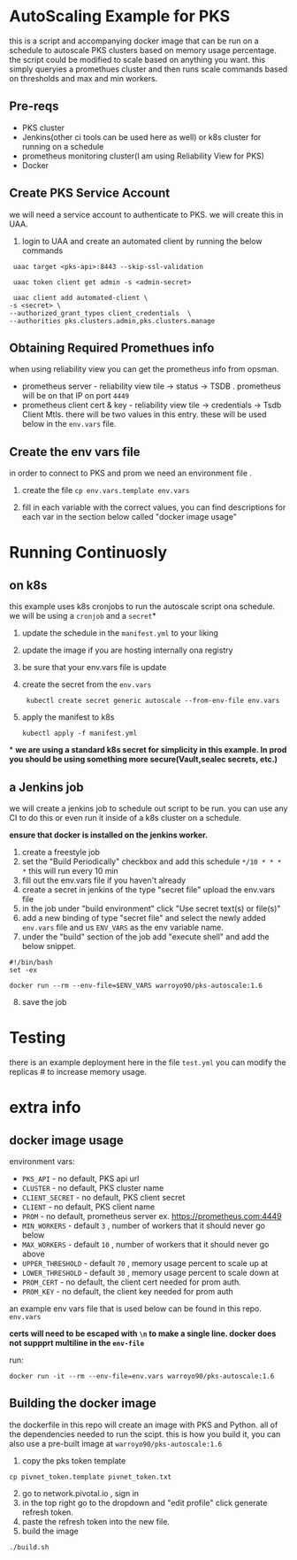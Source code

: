 # AutoScaling Example for PKS

this is a script and accompanying docker image that can be run on a schedule to autoscale PKS clusters based on memory usage percentage. the script could be modified to scale based on anything you want. this simply queryies a promethues cluster and then runs scale commands based on thresholds and max and min workers. 

## Pre-reqs

* PKS cluster
* Jenkins(other ci tools can be used here as well) or k8s cluster for running on a schedule
* prometheus monitoring cluster(I am using Reliability View for PKS)
* Docker

## Create PKS Service Account

we will need a service account to authenticate to PKS. we will create this in UAA.

1. login to UAA and create an automated client by running the below commands
   
```
 uaac target <pks-api>:8443 --skip-ssl-validation

 uaac token client get admin -s <admin-secret>

 uaac client add automated-client \                                                                             
-s <secret> \
--authorized_grant_types client_credentials  \
--authorities pks.clusters.admin,pks.clusters.manage
```

## Obtaining Required Promethues info

when using reliability view you can get the prometheus info from opsman.

* prometheus server - reliability view tile -> status -> TSDB . prometheus will be on that IP on port `4449`
* prometheus client cert & key - reliability view tile -> credentials -> Tsdb Client Mtls. there will be two values in this entry. these will be used below in the `env.vars` file.

## Create the env vars file

in order to connect to PKS and prom we need an environment file .

1. create the file
`cp env.vars.template env.vars`

2. fill in each variable with the correct values, you can find descriptions for each var in the section below called "docker image usage"


# Running Continuosly

## on k8s

this example uses k8s cronjobs to run the autoscale script ona  schedule. we will be using a `cronjob` and a `secret`*

1. update the schedule in the `manifest.yml` to your liking 
2. update the image if you are hosting internally ona  registry
3. be sure that your env.vars file is update
4. create the secret from the `env.vars`
   ```
    kubectl create secret generic autoscale --from-env-file env.vars
   ```
5. apply the manifest to k8s

    ```
    kubectl apply -f manifest.yml
    ```





\* **we are using a standard k8s secret for simplicity in this example. In prod you should be using something more secure(Vault,sealec secrets, etc.)**

## a Jenkins job

we will create a jenkins job to schedule out script to be run. you can use any  CI to do this or even run it inside of a k8s cluster on a schedule.

**ensure that docker is installed on the jenkins worker.**

1. create a freestyle job
2. set the "Build Periodically" checkbox and add this schedule `*/10 * * * *` this will run every 10 min
3. fill out the env.vars file if you haven't already
4. create a secret in jenkins of the type "secret file" upload the env.vars file
5. in the job under "build environment" click "Use secret text(s) or file(s)" 
6. add a new binding of type "secret file" and select the newly added `env.vars` file and us `ENV_VARS` as the env variable name.
7. under the "build" section of the job add "execute shell" and add the below snippet.

```
#!/bin/bash
set -ex

docker run --rm --env-file=$ENV_VARS warroyo90/pks-autoscale:1.6
```

8. save the job

# Testing 

there is an example deployment here in the file `test.yml` you can modify the replicas # to increase memory usage. 

# extra info

## docker image usage

environment vars:

* `PKS_API` - no default, PKS api url
* `CLUSTER` - no default, PKS cluster name
* `CLIENT_SECRET` - no default, PKS client secret
* `CLIENT` - no default, PKS client name
* `PROM` - no default, prometheus server ex. https://prometheus.com:4449
* `MIN_WORKERS` - default `3` , number of workers that it should never go below
* `MAX_WORKERS` - default `10` , number of workers that it should never go above
* `UPPER_THRESHOLD` - default `70` , memory usage percent to scale up at
* `LOWER_THRESHOLD` - default `30` , memory usage percent to scale down at
* `PROM_CERT` - no default, the client cert needed for prom auth. 
* `PROM_KEY` - no default, the client key needed for prom auth

an example env vars file that is used below can be found in this repo. `env.vars`

**certs will need to be escaped with `\n` to make a single line. docker does not suppprt multiline in the `env-file`**

run:

`docker run -it --rm --env-file=env.vars warroyo90/pks-autoscale:1.6`

## Building the docker image

the dockerfile in this repo will create an image with PKS and Python. all of the dependencies needed to run the scipt. this is how you build it, you can also use a pre-built image at `warroyo90/pks-autoscale:1.6`

1. copy the pks token template

```
cp pivnet_token.template pivnet_token.txt
```

2. go to network.pivotal.io , sign in
3. in the top right go to the dropdown and "edit profile" click generate refresh token. 
4. paste the refresh token into the new file.
5. build the image

```
./build.sh
```